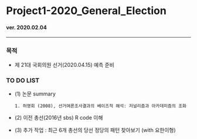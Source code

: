 # Project1-2020_General_Election

#### ver. 2020.02.04
- - -

###  목적

- 제 21대 국회의원 선거(2020.04.15) 예측 준비


###  TO DO LIST

  - (1) 논문 summary
     
        1. 허명회 (2008), 선거여론조사결과의 베이즈적 해석: 저널리즘과 아카데미즘의 조화

  - (2) 이전 총선(2016년 sbs) R code 이해

  - (3) 추가 작업 : 최근 6개 총선의 당선 정당의 패턴 찾아보기 (with 요한이형)
